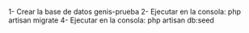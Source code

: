 1- Crear la base de datos genis-prueba
2- Ejecutar en la consola: php artisan migrate
4- Ejecutar en la consola: php artisan db:seed